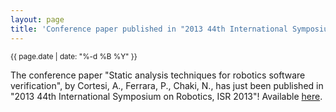```yaml
---
layout: page
title: 'Conference paper published in "2013 44th International Symposium on Robotics, ISR 2013"!'
---
```


<small>{{ page.date | date: "%-d %B %Y" }}</small>

The conference paper "Static analysis techniques for robotics software verification", by Cortesi, A., Ferrara, P., Chaki, N., has just been published in "2013 44th International Symposium on Robotics, ISR 2013"! Available [here](https://doi.org/10.1109/ISR.2013.6739742).
